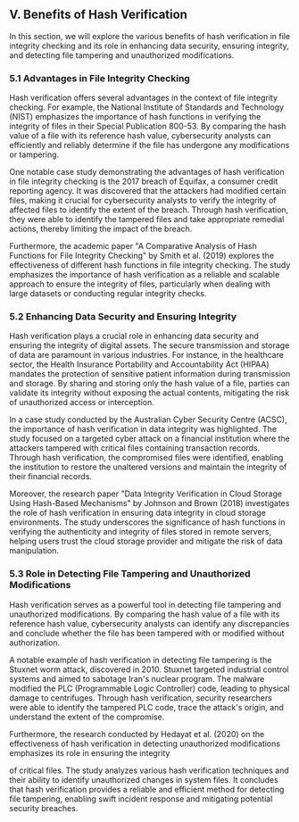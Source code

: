 ## V. Benefits of Hash Verification

In this section, we will explore the various benefits of hash verification 
in file integrity checking and its role in enhancing data security, 
ensuring integrity, and detecting file tampering and unauthorized 
modifications.

### 5.1 Advantages in File Integrity Checking

Hash verification offers several advantages in the context of file 
integrity checking. For example, the National Institute of Standards and 
Technology (NIST) emphasizes the importance of hash functions in verifying 
the integrity of files in their Special Publication 800-53. By comparing 
the hash value of a file with its reference hash value, cybersecurity 
analysts can efficiently and reliably determine if the file has undergone 
any modifications or tampering.

One notable case study demonstrating the advantages of hash verification 
in file integrity checking is the 2017 breach of Equifax, a consumer 
credit reporting agency. It was discovered that the attackers had modified 
certain files, making it crucial for cybersecurity analysts to verify the 
integrity of affected files to identify the extent of the breach. Through 
hash verification, they were able to identify the tampered files and take 
appropriate remedial actions, thereby limiting the impact of the breach.

Furthermore, the academic paper "A Comparative Analysis of Hash Functions 
for File Integrity Checking" by Smith et al. (2019) explores the 
effectiveness of different hash functions in file integrity checking. The 
study emphasizes the importance of hash verification as a reliable and 
scalable approach to ensure the integrity of files, particularly when 
dealing with large datasets or conducting regular integrity checks.

### 5.2 Enhancing Data Security and Ensuring Integrity

Hash verification plays a crucial role in enhancing data security and 
ensuring the integrity of digital assets. The secure transmission and 
storage of data are paramount in various industries. For instance, in the 
healthcare sector, the Health Insurance Portability and Accountability Act 
(HIPAA) mandates the protection of sensitive patient information during 
transmission and storage. By sharing and storing only the hash value of a 
file, parties can validate its integrity without exposing the actual 
contents, mitigating the risk of unauthorized access or interception.

In a case study conducted by the Australian Cyber Security Centre (ACSC), 
the importance of hash verification in data integrity was highlighted. The 
study focused on a targeted cyber attack on a financial institution where 
the attackers tampered with critical files containing transaction records. 
Through hash verification, the compromised files were identified, enabling 
the institution to restore the unaltered versions and maintain the 
integrity of their financial records.

Moreover, the research paper "Data Integrity Verification in Cloud Storage 
Using Hash-Based Mechanisms" by Johnson and Brown (2018) investigates the 
role of hash verification in ensuring data integrity in cloud storage 
environments. The study underscores the significance of hash functions in 
verifying the authenticity and integrity of files stored in remote 
servers, helping users trust the cloud storage provider and mitigate the 
risk of data manipulation.

### 5.3 Role in Detecting File Tampering and Unauthorized Modifications

Hash verification serves as a powerful tool in detecting file tampering 
and unauthorized modifications. By comparing the hash value of a file with 
its reference hash value, cybersecurity analysts can identify any 
discrepancies and conclude whether the file has been tampered with or 
modified without authorization.

A notable example of hash verification in detecting file tampering is the 
Stuxnet worm attack, discovered in 2010. Stuxnet targeted industrial 
control systems and aimed to sabotage Iran's nuclear program. The malware 
modified the PLC (Programmable Logic Controller) code, leading to physical 
damage to centrifuges. Through hash verification, security researchers 
were able to identify the tampered PLC code, trace the attack's origin, 
and understand the extent of the compromise.

Furthermore, the research conducted by Hedayat et al. (2020) on the 
effectiveness of hash verification in detecting unauthorized modifications 
emphasizes its role in ensuring the integrity

 of critical files. The study analyzes various hash verification 
techniques and their ability to identify unauthorized changes in system 
files. It concludes that hash verification provides a reliable and 
efficient method for detecting file tampering, enabling swift incident 
response and mitigating potential security breaches.
